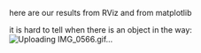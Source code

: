 here are our results from RViz and from matplotlib

it is hard to tell when there is an object in the way:
![Uploading IMG_0566.gif…]()
